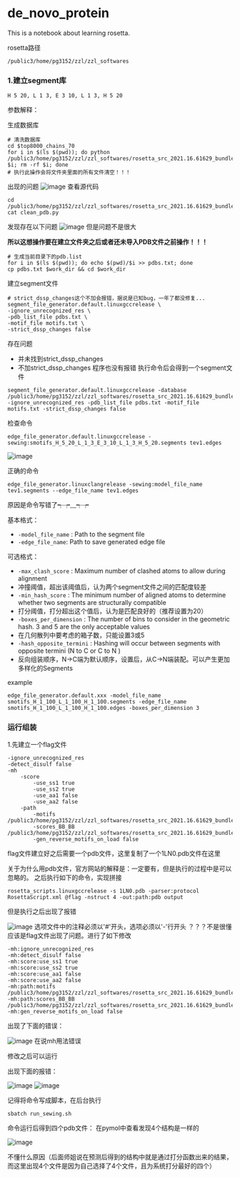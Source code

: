 # de_novo_protein
This is a notebook about learning rosetta.

rosetta路径
```
/public3/home/pg3152/zzl/zzl_softwares
```

### 1.建立segment库

```
H 5 20, L 1 3, E 3 10, L 1 3, H 5 20
```

参数解释：

生成数据库
```
# 清洗数据库
cd $top8000_chains_70
for i in $(ls $(pwd)); do python /public3/home/pg3152/zzl/zzl_softwares/rosetta_src_2021.16.61629_bundle/main/tools/fragment_tools/pdb2vall/pdb_scripts/clean_pdb.py $i; rm -rf $i; done
# 执行此操作会将文件夹里面的所有文件清空！！！
```
出现的问题
![image](https://user-images.githubusercontent.com/64938817/166611864-5143b60b-68f0-4dfc-81aa-752e33dd721d.png)
查看源代码

```
cd /public3/home/pg3152/zzl/zzl_softwares/rosetta_src_2021.16.61629_bundle/main/tools/fragment_tools/pdb2vall/pdb_scripts/
cat clean_pdb.py 
```
发现存在以下问题
![image](https://user-images.githubusercontent.com/64938817/166611991-109e549a-77fb-462d-abc8-652dfd51ac06.png)
但是问题不是很大

**所以这想操作要在建立文件夹之后或者还未导入PDB文件之前操作！！！**

```
# 生成当前目录下的pdb.list
for i in $(ls $(pwd)); do echo $(pwd)/$i >> pdbs.txt; done
cp pdbs.txt $work_dir && cd $work_dir
```
建立segment文件
```
# strict_dssp_changes这个不加会报错，据说是已知bug，一年了都没修复...
segment_file_generator.default.linuxgccrelease \
-ignore_unrecognized_res \
-pdb_list_file pdbs.txt \
-motif_file motifs.txt \
-strict_dssp_changes false
```
存在问题

* 并未找到strict_dssp_changes
* 不加strict_dssp_changes 程序也没有报错
执行命令后会得到一个segment文件
```
segment_file_generator.default.linuxgccrelease -database /public3/home/pg3152/zzl/zzl_softwares/rosetta_src_2021.16.61629_bundle/main/database -ignore_unrecognized_res -pdb_list_file pdbs.txt -motif_file motifs.txt -strict_dssp_changes false
```
检查命令

```
edge_file_generator.default.linuxgccrelease -sewing:smotifs_H_5_20_L_1_3_E_3_10_L_1_3_H_5_20.segments tev1.edges
```

![image](https://user-images.githubusercontent.com/64938817/166854018-a1caa82c-cbbd-4629-9cb8-72525d4ca728.png)


正确的命令
```
edge_file_generator.linuxclangrelease -sewing:model_file_name tev1.segments --edge_file_name tev1.edges
```
原因是命令写错了┭┮﹏┭┮

基本格式：
* `-model_file_name` : Path to the segment file
* `-edge_file_name`: Path to save generated edge file

可选格式：
* `-max_clash_score` : Maximum number of clashed atoms to allow during alignment
* 冲撞阈值，超出该阈值后，认为两个segment文件之间的匹配度较差
* `-min_hash_score` : The minimum number of aligned atoms to determine whether two segments are structurally compatible
* 打分阈值，打分超出这个值后，认为是匹配良好的（推荐设置为20）
* `-boxes_per_dimension` : The number of bins to consider in the geometric hash. 3 and 5 are the only acceptable values
* 在几何散列中要考虑的箱子数，只能设置3或5
* `-hash_opposite_termini` : Hashing will occur between segments with opposite termini (N to C or C to N )
* 反向组装顺序，N->C端为默认顺序，设置后，从C->N端装配。可以产生更加多样化的Segments

example
```
edge_file_generator.default.xxx -model_file_name smotifs_H_1_100_L_1_100_H_1_100.segments -edge_file_name smotifs_H_1_100_L_1_100_H_1_100.edges -boxes_per_dimension 3
```
### 运行组装
1.先建立一个flag文件

```
-ignore_unrecognized_res
-detect_disulf false
-mh
    -score
        -use_ss1 true
        -use_ss2 true
        -use_aa1 false
        -use_aa2 false
    -path
        -motifs /public3/home/pg3152/zzl/zzl_softwares/rosetta_src_2021.16.61629_bundle/main/database/additional_protocol_data/sewing/xsmax_bb_ss_AILV_resl0.8_msc0.3/xsmax_bb_ss_AILV_resl0.8_msc0.3.rpm.bin.gz
        -scores_BB_BB /public3/home/pg3152/zzl/zzl_softwares/rosetta_src_2021.16.61629_bundle/main/database/additional_protocol_data/sewing/xsmax_bb_ss_AILV_resl0.8_msc0.3
        -gen_reverse_motifs_on_load false
```
flag文件建立好之后需要一个pdb文件，这里复制了一个1LN0.pdb文件在这里

关于为什么用pdb文件，官方网站的解释是：一定要有，但是执行的过程中是可以忽略的。
之后执行如下的命令，实现拼接
```
rosetta_scripts.linuxgccrelease -s 1LN0.pdb -parser:protocol RosettaScript.xml @flag -nstruct 4 -out:path:pdb output
```
但是执行之后出现了报错

![image](https://user-images.githubusercontent.com/64938817/166937654-50a91c1d-8db3-4679-b0e5-11046131a971.png)
选项文件中的注释必须以'#'开头，选项必须以'-'行开头 ？？？不是很懂
应该是flag文件出现了问题。进行了如下修改

```
-mh:ignore_unrecognized_res
-mh:detect_disulf false
-mh:score:use_ss1 true
-mh:score:use_ss2 true
-mh:score:use_aa1 false
-mh:score:use_aa2 false
-mh:path:motifs /public3/home/pg3152/zzl/zzl_softwares/rosetta_src_2021.16.61629_bundle/main/database/additional_protocol_data/sewing/xsmax_bb_ss_AILV_resl0.8_msc0.3/xsmax_bb_ss_AILV_resl0.8_msc0.3.rpm.bin.gz
-mh:path:scores_BB_BB 
/public3/home/pg3152/zzl/zzl_softwares/rosetta_src_2021.16.61629_bundle/main/database/additional_protocol_data/sewing/xsmax_bb_ss_AILV_resl0.8_msc0.3
-mh:gen_reverse_motifs_on_load false
```
出现了下面的错误：

![image](https://user-images.githubusercontent.com/64938817/166940934-f5cc6cc9-00cc-4f68-9030-32b28800f782.png)
在说mh用法错误

修改之后可以运行

出现下面的报错：

![image](https://user-images.githubusercontent.com/64938817/166944438-721d7ce8-f9f1-486f-9040-967d2f91daeb.png)
![image](https://user-images.githubusercontent.com/64938817/166944511-b559760e-30b9-480c-9aad-f8f328343ebc.png)


记得将命令写成脚本，在后台执行
```
sbatch run_sewing.sh
```
命令运行后得到四个pdb文件：
在pymol中查看发现4个结构是一样的

![image](https://user-images.githubusercontent.com/64938817/167051399-c2983e1e-0c95-4aab-b7ec-ea25924c62bb.png)

不懂什么原因（后面师姐说在预测后得到的结构中就是通过打分函数出来的结果，而这里出现4个文件是因为自己选择了4个文件，且为系统打分最好的四个）



